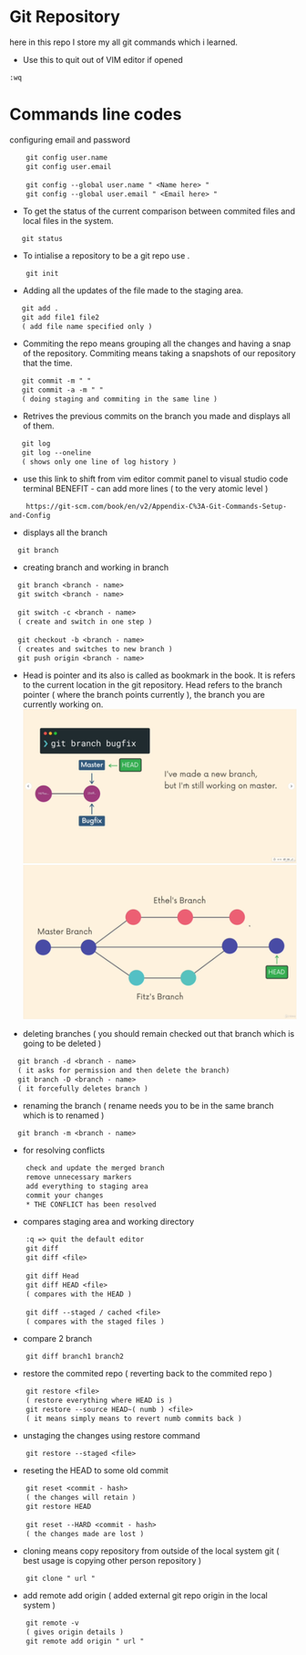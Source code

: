 
# Git Repository
here in this repo I store my all git commands which i learned.




- Use this to quit out of VIM editor if opened 
```bash
:wq
```

# Commands line codes

configuring email and password
```
    git config user.name
    git config user.email

    git config --global user.name " <Name here> "
    git config --global user.email " <Email here> "
```


- To get the status of the current comparison between commited files and local files in the system.
 ```
    git status  
```

- To intialise a repository to be a git repo use .
```
    git init
```

- Adding all the updates of the file made to the staging area.
 ```
    git add .
    git add file1 file2 
    ( add file name specified only )
```

- Commiting the repo means grouping all the changes and having a snap of the repository. Commiting means taking a snapshots of our repository that the time.
 ```
    git commit -m " "
    git commit -a -m " "
    ( doing staging and commiting in the same line )
```

- Retrives the previous commits on the branch you made and displays all of them.
 ```
    git log 
    git log --oneline
    ( shows only one line of log history )
```

- use this link to shift from vim editor commit panel to visual studio code terminal 
BENEFIT - can add more lines ( to the very atomic level )
```
    https://git-scm.com/book/en/v2/Appendix-C%3A-Git-Commands-Setup-and-Config 
```

- displays all the branch
```
  git branch 
```

- creating branch and working in branch
```
  git branch <branch - name>
  git switch <branch - name>
  
  git switch -c <branch - name> 
  ( create and switch in one step )

  git checkout -b <branch - name>
  ( creates and switches to new branch )
  git push origin <branch - name>
```

- Head is pointer and its also is called as bookmark in the book. It is refers to the current location in the git repository. Head refers to the branch pointer ( where the branch points currently ), the branch you are currently working on.
![1](./images/branch_pointer(head).png)
![2](./images/head_pointer.png)

- deleting branches ( you should remain checked out that branch which is going to be deleted )
```
  git branch -d <branch - name> 
  ( it asks for permission and then delete the branch)
  git branch -D <branch - name>
  ( it forcefully deletes branch )
```

- renaming the branch ( rename needs you to be in the same branch which is to renamed )
```
  git branch -m <branch - name>
```

- for resolving conflicts
```
    check and update the merged branch
    remove unnecessary markers
    add everything to staging area 
    commit your changes
    * THE CONFLICT has been resolved
```

- compares staging area and working directory
```
    :q => quit the default editor 
    git diff
    git diff <file>

    git diff Head
    git diff HEAD <file>
    ( compares with the HEAD )

    git diff --staged / cached <file>
    ( compares with the staged files )
```

- compare 2 branch
```
    git diff branch1 branch2
```

- restore the commited repo ( reverting back to the commited repo )
```
    git restore <file>
    ( restore everything where HEAD is )
    git restore --source HEAD~( numb ) <file>
    ( it means simply means to revert numb commits back )
```

- unstaging the changes using restore command
```
    git restore --staged <file>
```

- reseting the HEAD to some old commit
```
    git reset <commit - hash> 
    ( the changes will retain )
    git restore HEAD

    git reset --HARD <commit - hash>
    ( the changes made are lost )
```

- cloning means copy repository from outside of the local system git 
( best usage is copying other person repository )
```
    git clone " url "
```

- add remote add origin ( added external git repo origin in the local system )
```
    git remote -v
    ( gives origin details )
    git remote add origin " url "
```

